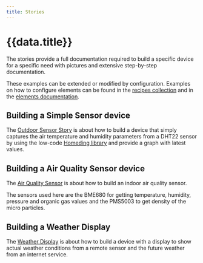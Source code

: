 ```yaml
---
title: Stories
---
```


# {{data.title}}

The stories provide a full documentation required to build a specific device for a specific need
with pictures and extensive step-by-step documentation.

These examples can be extended or modified by configuration. Examples on how to configure elements
can be found  in the [recipes collection](/recipes/index.md) and in the [elements documentation](/elements.md).

## Building a Simple Sensor device

The [Outdoor Sensor Story](/stories/story-outdoorsensor.md) is about
how to build a device that simply captures the air temperature and humidity parameters
from a DHT22 sensor by using the low-code [Homeding library] and provide a graph with latest values.


## Building a Air Quality Sensor device

The [Air Quality Sensor](/stories/story-airquality.md) is about
how to build an indoor air quality sensor.

The sensors used here are the BME680 for getting temperature, humidity, pressure and organic gas values and the PMS5003 to get density of the micro particles.


## Building a Weather Display

The [Weather Display](/stories/story-weatherdisplay.md) is about
how to build a device with a display to show actual weather conditions from a remote sensor
and the future weather from an internet service.


<!-- ## RFBridge -->

<!-- Radio -->


[Homeding library]: https://github.com/HomeDing